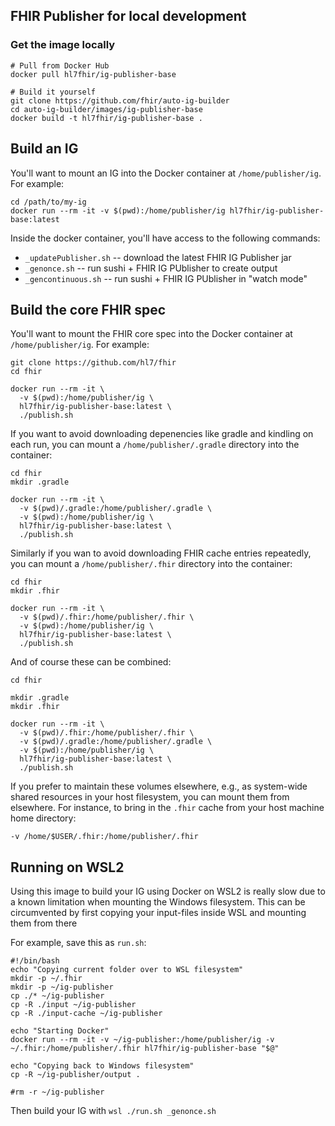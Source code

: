 ## FHIR Publisher for local development

### Get the image locally

    # Pull from Docker Hub
    docker pull hl7fhir/ig-publisher-base

    # Build it yourself
    git clone https://github.com/fhir/auto-ig-builder
    cd auto-ig-builder/images/ig-publisher-base
    docker build -t hl7fhir/ig-publisher-base .

## Build an IG

You'll want to mount an IG into the Docker container at `/home/publisher/ig`. For example:

```
cd /path/to/my-ig
docker run --rm -it -v $(pwd):/home/publisher/ig hl7fhir/ig-publisher-base:latest
```

Inside the docker container, you'll have access to the following commands:

* `_updatePublisher.sh` -- download the latest FHIR IG Publisher jar
* `_genonce.sh` -- run sushi + FHIR IG PUblisher to create output
* `_gencontinuous.sh` -- run sushi + FHIR IG PUblisher in "watch mode"


## Build the core FHIR spec

You'll want to mount the FHIR core spec into the Docker container at `/home/publisher/ig`. For example:


```
git clone https://github.com/hl7/fhir
cd fhir

docker run --rm -it \
  -v $(pwd):/home/publisher/ig \
  hl7fhir/ig-publisher-base:latest \
  ./publish.sh
```


If you want to avoid downloading depenencies like gradle and kindling on each
run, you can mount a `/home/publisher/.gradle` directory into the container:

```
cd fhir
mkdir .gradle

docker run --rm -it \
  -v $(pwd)/.gradle:/home/publisher/.gradle \
  -v $(pwd):/home/publisher/ig \
  hl7fhir/ig-publisher-base:latest \
  ./publish.sh

```

Similarly if you wan to avoid downloading FHIR cache entries repeatedly, you
can mount a `/home/publisher/.fhir` directory into the container:

```
cd fhir
mkdir .fhir

docker run --rm -it \
  -v $(pwd)/.fhir:/home/publisher/.fhir \
  -v $(pwd):/home/publisher/ig \
  hl7fhir/ig-publisher-base:latest \
  ./publish.sh
```

And of course these can be combined:

```
cd fhir

mkdir .gradle
mkdir .fhir

docker run --rm -it \
  -v $(pwd)/.fhir:/home/publisher/.fhir \
  -v $(pwd)/.gradle:/home/publisher/.gradle \
  -v $(pwd):/home/publisher/ig \
  hl7fhir/ig-publisher-base:latest \
  ./publish.sh
```

If you prefer to maintain these volumes elsewhere, e.g., as system-wide shared
resources in your host filesystem, you can mount them from elsewhere. For
instance, to bring in the `.fhir` cache from your host machine home directory:

    -v /home/$USER/.fhir:/home/publisher/.fhir

## Running on WSL2
Using this image to build your IG using Docker on WSL2 is really slow due to a 
known limitation when mounting the Windows filesystem. This can be circumvented
by first copying your input-files inside WSL and mounting them from there

For example, save this as `run.sh`:

```
#!/bin/bash
echo "Copying current folder over to WSL filesystem"
mkdir -p ~/.fhir
mkdir -p ~/ig-publisher
cp ./* ~/ig-publisher
cp -R ./input ~/ig-publisher
cp -R ./input-cache ~/ig-publisher

echo "Starting Docker"
docker run --rm -it -v ~/ig-publisher:/home/publisher/ig -v ~/.fhir:/home/publisher/.fhir hl7fhir/ig-publisher-base "$@"

echo "Copying back to Windows filesystem"
cp -R ~/ig-publisher/output .

#rm -r ~/ig-publisher
```
Then build your IG with `wsl ./run.sh _genonce.sh`